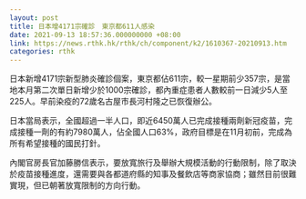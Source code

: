 ```yaml
---
layout: post
title: 日本增4171宗確診　東京都611人感染
date: 2021-09-13 18:57:36.000000000 +08:00
link: https://news.rthk.hk/rthk/ch/component/k2/1610367-20210913.htm
categories: rthk
---
```


日本新增4171宗新型肺炎確診個案，東京都佔611宗，較一星期前少357宗，是當地本月第二次單日新增少於1000宗確診，都內重症患者人數較前一日減少5人至225人。早前染疫的72歲名古屋市長河村隆之已恢復辦公。

日本當局表示，全國超過一半人口，即近6450萬人已完成接種兩劑新冠疫苗，完成接種一劑的有約7980萬人，佔全國人口63%，政府目標是在11月初前，完成為所有希望接種的國民打針。

內閣官房長官加藤勝信表示，要放寬旅行及舉辦大規模活動的行動限制，除了取決於疫苗接種進度，還需要與各都道府縣的知事及餐飲店等商家協商；雖然目前很難實現，但已朝著放寬限制的方向行動。
